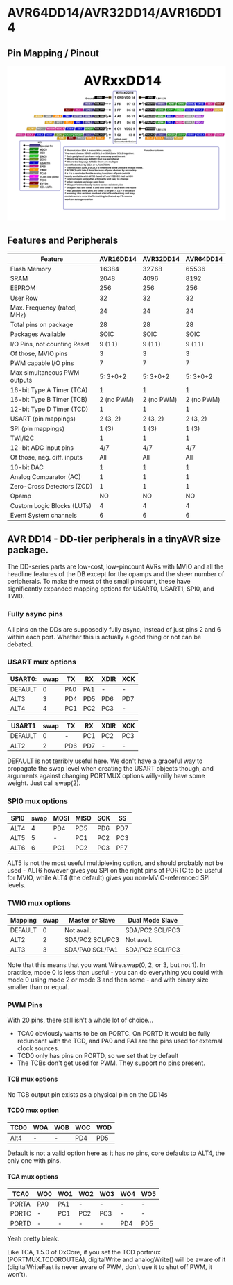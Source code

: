 # AVR64DD14/AVR32DD14/AVR16DD14


## Pin Mapping / Pinout
![DD14 Pin Mapping](AVRxxDD14.svg "Arduino Pin Mapping for AVR DD14")

## Features and Peripherals
| Feature                      | AVR16DD14       | AVR32DD14       | AVR64DD14       |
|------------------------------|-----------------|-----------------|-----------------|
| Flash Memory                 | 16384           | 32768           | 65536           |
| SRAM                         | 2048            | 4096            | 8192            |
| EEPROM                       | 256             | 256             | 256             |
| User Row                     | 32              | 32              | 32              |
| Max. Frequency (rated, MHz)  | 24              | 24              | 24              |
| Total pins on package        | 28              | 28              | 28              |
| Packages Available           | SOIC            | SOIC            | SOIC            |
| I/O Pins, not counting Reset | 9 (11)          | 9 (11)          | 9 (11)          |
| Of those, MVIO pins          | 3               | 3               | 3               |
| PWM capable I/O pins         | 7               | 7               | 7               |
| Max simultaneous PWM outputs | 5: 3+0+2        | 5: 3+0+2        | 5: 3+0+2        |
| 16-bit Type A Timer (TCA)    | 1               | 1               | 1               |
| 16-bit Type B Timer (TCB)    | 2 (no PWM)      | 2 (no PWM)      | 2 (no PWM)      |
| 12-bit Type D Timer (TCD)    | 1               | 1               | 1               |
| USART (pin mappings)         | 2 (3, 2)        | 2 (3, 2)        | 2 (3, 2)        |
| SPI (pin mappings)           | 1 (3)           | 1 (3)           | 1 (3)           |
| TWI/I2C                      | 1               | 1               | 1               |
| 12-bit ADC input pins        | 4/7             | 4/7             | 4/7             |
| Of those, neg. diff. inputs  | All             | All             | All             |
| 10-bit DAC                   | 1               | 1               | 1               |
| Analog Comparator (AC)       | 1               | 1               | 1               |
| Zero-Cross Detectors (ZCD)   | 1               | 1               | 1               |
| Opamp                        | NO              | NO              | NO              |
| Custom Logic Blocks (LUTs)   | 4               | 4               | 4               |
| Event System channels        | 6               | 6               | 6               |

## AVR DD14 - DD-tier peripherals in a tinyAVR size package.
The DD-series parts are low-cost, low-pincount AVRs with MVIO and all the headline features of the DB except for the opamps and the sheer number of peripherals. To make the most of the small pincount, these have significantly expanded mapping options for USART0, USART1, SPI0, and TWI0.

### Fully async pins
All pins on the DDs are supposedly fully async, instead of just pins 2 and 6 within each port. Whether this is actually a good thing or not can be debated.

### USART mux options

| USART0: | swap |  TX |  RX | XDIR | XCK |
|---------|------|-----|-----|------|-----|
| DEFAULT | 0    | PA0 | PA1 |   -  |  -  |
| ALT3    | 3    | PD4 | PD5 |  PD6 | PD7 |
| ALT4    | 4    | PC1 | PC2 |  PC3 |  -  |

| USART1  | swap |  TX |  RX | XDIR | XCK |
|---------|------|-----|-----|------|-----|
| DEFAULT | 0    |  -  | PC1 |  PC2 | PC3 |
| ALT2    | 2    | PD6 | PD7 |   -  |  -  |
DEFAULT is not terribly useful here. We don't have a graceful way to propagate the swap level when creating the USART objects though, and arguments against changing PORTMUX options willy-nilly have some weight. Just call swap(2).

### SPI0 mux options
| SPI0    | swap | MOSI | MISO | SCK |  SS |
|---------|------|------|------|-----|-----|
| ALT4    | 4    |  PD4 |  PD5 | PD6 | PD7 |
| ALT5    | 5    |   -  |  PC1 | PC2 | PC3 |
| ALT6    | 6    |  PC1 |  PC2 | PC3 | PF7 |

ALT5 is not the most useful multiplexing option, and should probably not be used - ALT6 however gives you SPI on the right pins of PORTC to be useful for MVIO, while ALT4 (the default) gives you non-MVIO-referenced SPI levels.

### TWI0 mux options
| Mapping | swap | Master or Slave | Dual Mode Slave |
|---------|------|-----------------|-----------------|
| DEFAULT | 0    | Not avail.      | SDA/PC2 SCL/PC3 |
| ALT2    | 2    | SDA/PC2 SCL/PC3 | Not avail.      |
| ALT3    | 3    | SDA/PA0 SCL/PA1 | SDA/PC2 SCL/PC3 |

Note that this means that you want Wire.swap(0, 2, or 3, but not 1). In practice, mode 0 is less than useful - you can do everything you could with mode 0 using mode 2 or mode 3 and then some - and with binary size smaller than or equal.

### PWM Pins
With 20 pins, there still isn't a whole lot of choice...
* TCA0 obviously wants to be on PORTC. On PORTD it would be fully redundant with the TCD, and PA0 and PA1 are the pins used for external clock sources.
* TCD0 only has pins on PORTD, so we set that by default
* The TCBs don't get used for PWM. They support no pins present.

#### TCB mux options
No TCB output pin exists as a physical pin on the DD14s

#### TCD0 mux option
| TCD0    | WOA | WOB | WOC | WOD |
|---------|-----|-----|-----|-----|
| Alt4    |  -  |  -  | PD4 | PD5 |

Default is not a valid option here as it has no pins, core defaults to ALT4, the only one with pins.

#### TCA mux options
| TCA0    | WO0 | WO1 | WO2 | WO3 | WO4 | WO5 |
|---------|-----|-----|-----|-----|-----|-----|
| PORTA   | PA0 | PA1 |  -  |  -  |  -  |  -  |
| PORTC   |  -  | PC1 | PC2 | PC3 |  -  |  -  |
| PORTD   |  -  | -   |  -  |   - | PD4 | PD5 |
Yeah pretty bleak.

Like TCA, 1.5.0 of DxCore, if you set the TCD portmux (PORTMUX.TCD0ROUTEA), digitalWrite and analogWrite() will be aware of it (digitalWriteFast is never aware of PWM, don't use it to shut off PWM, it won't).

